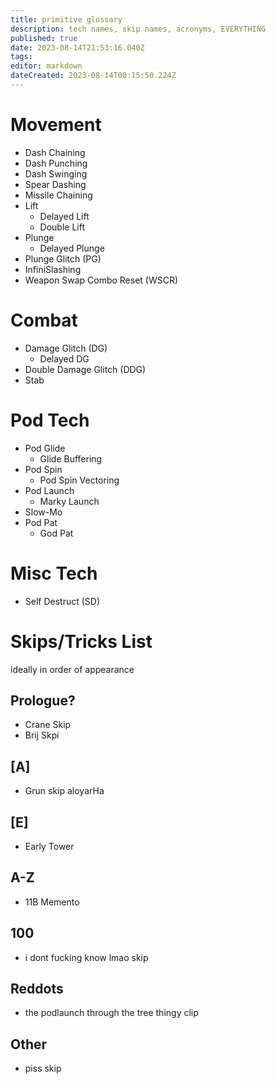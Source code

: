 ```yaml
---
title: primitive glossary
description: tech names, skip names, acronyms, EVERYTHING
published: true
date: 2023-08-14T21:53:16.040Z
tags: 
editor: markdown
dateCreated: 2023-08-14T00:15:50.224Z
---
```


# Movement
- Dash Chaining
- Dash Punching
- Dash Swinging
- Spear Dashing
- Missile Chaining
- Lift
	- Delayed Lift
	- Double Lift
- Plunge
	- Delayed Plunge
- Plunge Glitch (PG)
- InfiniSlashing
- Weapon Swap Combo Reset (WSCR)

# Combat
- Damage Glitch (DG)
	- Delayed DG
- Double Damage Glitch (DDG)
- Stab

# Pod Tech
- Pod Glide
	- Glide Buffering
- Pod Spin
	- Pod Spin Vectoring
- Pod Launch
	- Marky Launch
- Slow-Mo
- Pod Pat
	- God Pat

# Misc Tech
- Self Destruct (SD)

# Skips/Tricks List
ideally in order of appearance

## Prologue?
- Crane Skip
- Brij Skpi

## [A]
- Grun skip aloyarHa
## [E]
- Early Tower
## A-Z
- 11B Memento
## 100
- i dont fucking know lmao skip
## Reddots
- the podlaunch through the tree thingy clip 
## Other
- piss skip